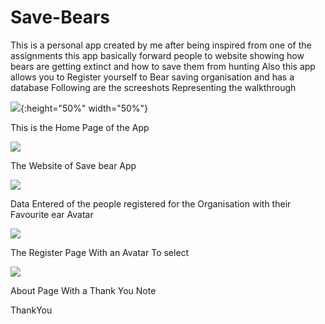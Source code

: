 # Save-Bears
This is a personal app created by me after being inspired from one of the assignments
this app basically forward people to website showing how bears are getting extinct and how to save them from hunting 
Also this app allows you to Register yourself to Bear saving organisation and has a database
Following are the screeshots Representing the walkthrough

![](/https://github.com/VivekGupta1999/Save-Bears/blob/master/Screeenshots/Screen%20Shot%202020-01-20%20at%201.58.53%20AM.png){:height="50%" width="50%"}

This is the Home Page of the App


![](https://github.com/VivekGupta1999/Save-Bears/blob/master/Screeenshots/Screen%20Shot%202020-01-20%20at%201.59.03%20AM.png)

The Website of Save bear App

![](https://github.com/VivekGupta1999/Save-Bears/blob/master/Screeenshots/Screen%20Shot%202020-01-20%20at%202.02.25%20AM.png)

Data Entered of the people registered for the Organisation with their Favourite ear Avatar

![](https://github.com/VivekGupta1999/Save-Bears/blob/master/Screeenshots/Screen%20Shot%202020-01-20%20at%202.43.35%20AM.png)

The Register Page With an Avatar To select

![](https://github.com/VivekGupta1999/Save-Bears/blob/master/Screeenshots/Screen%20Shot%202020-01-20%20at%205.06.41%20AM.png)

About Page With a Thank You Note

ThankYou
